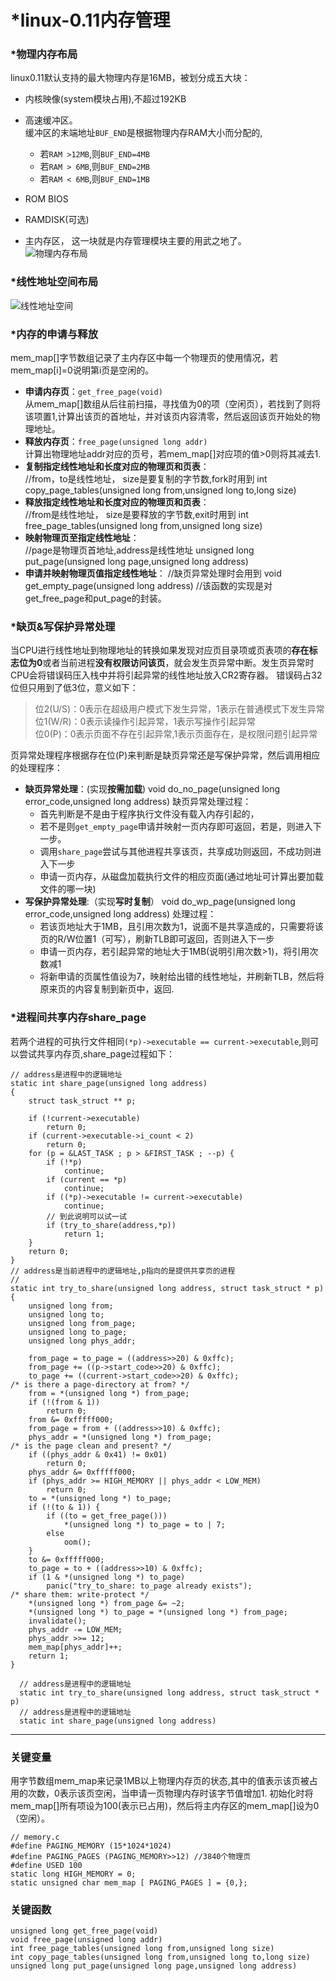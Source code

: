 # *linux-0.11内存管理
### *物理内存布局
linux0.11默认支持的最大物理内存是16MB，被划分成五大块：
* 内核映像(system模块占用),不超过192KB
* 高速缓冲区。  
缓冲区的末端地址`BUF_END`是根据物理内存RAM大小而分配的,
  * 若`RAM >12MB`,则`BUF_END=4MB`
  * 若`RAM > 6MB`,则`BUF_END=2MB`
  * 若`RAM < 6MB`,则`BUF_END=1MB`

* ROM BIOS
* RAMDISK(可选)
* 主内存区， 这一块就是内存管理模块主要的用武之地了。  
![物理内存布局](file:///home/deng/pictures/linux0.11-mem-layout.png)

### *线性地址空间布局
![线性地址空间](file:///home/deng/pictures/liner-addr-layout.png)
### *内存的申请与释放
mem_map[]字节数组记录了主内存区中每一个物理页的使用情况，若mem_map[i]=0说明第i页是空闲的。
* __申请内存页__：`get_free_page(void)`  
从mem_map[]数组从后往前扫描，寻找值为0的项（空闲页），若找到了则将该项置1,计算出该页的首地址，并对该页内容清零，然后返回该页开始处的物理地址。
* __释放内存页__：`free_page(unsigned long addr)`  
计算出物理地址addr对应的页号，若mem_map[]对应项的值>0则将其减去1.
* __复制指定线性地址和长度对应的物理页和页表__：  
       //from，to是线性地址， size是要复制的字节数,fork时用到
       int copy_page_tables(unsigned long from,unsigned long to,long size)
* __释放指定线性地址和长度对应的物理页和页表__：  
       //from是线性地址， size是要释放的字节数,exit时用到
       int free_page_tables(unsigned long from,unsigned long size)
* __映射物理页至指定线性地址__：  
      //page是物理页首地址,address是线性地址
      unsigned long put_page(unsigned long page,unsigned long address)
* __申请并映射物理页值指定线性地址__：
      //缺页异常处理时会用到
      void get_empty_page(unsigned long address)
      //该函数的实现是对get_free_page和put_page的封装。
### *缺页&写保护异常处理
当CPU进行线性地址到物理地址的转换如果发现对应页目录项或页表项的**存在标志位为0**或者当前进程**没有权限访问该页**，就会发生页异常中断。发生页异常时CPU会将错误码压入栈中并将引起异常的线性地址放入CR2寄存器。
错误码占32位但只用到了低3位，意义如下：
>位2(U/S)：0表示在超级用户模式下发生异常，1表示在普通模式下发生异常  
>位1(W/R)：0表示读操作引起异常，1表示写操作引起异常  
>位0(P)：0表示页面不存在引起异常,1表示页面存在，是权限问题引起异常

页异常处理程序根据存在位(P)来判断是缺页异常还是写保护异常，然后调用相应的处理程序：
 * __缺页异常处理__：(实现**按需加载**)
       void do_no_page(unsigned long error_code,unsigned long address)
   缺页异常处理过程：
   * 首先判断是不是由于程序执行文件没有载入内存引起的，
   * 若不是则`get_empty_page`申请并映射一页内存即可返回，若是，则进入下一步。
   * 调用`share_page`尝试与其他进程共享该页，共享成功则返回，不成功则进入下一步
   * 申请一页内存，从磁盘加载执行文件的相应页面(通过地址可计算出要加载文件的哪一块)
 * __写保护异常处理__:（实现**写时复制**）
       void do_wp_page(unsigned long error_code,unsigned long address)
 处理过程：
    * 若该页地址大于1MB，且引用次数为1，说面不是共享造成的，只需要将该页的R/W位置1（可写），刷新TLB即可返回，否则进入下一步
    * 申请一页内存，若引起异常的地址大于1MB(说明引用次数>1)，将引用次数减1
    * 将新申请的页属性值设为7，映射给出错的线性地址，并刷新TLB，然后将原来页的内容复制到新页中，返回.
 
### *进程间共享内存share_page
若两个进程的可执行文件相同`(*p)->executable == current->executable`,则可以尝试共享内存页,share_page过程如下：  

    // address是进程中的逻辑地址
    static int share_page(unsigned long address)
    {
        struct task_struct ** p;

        if (!current->executable)
            return 0;
        if (current->executable->i_count < 2)
            return 0;
        for (p = &LAST_TASK ; p > &FIRST_TASK ; --p) {
            if (!*p)
                continue;
            if (current == *p)
                continue;
            if ((*p)->executable != current->executable)
                continue;
            // 到此说明可以试一试
            if (try_to_share(address,*p))
                return 1;
        }
        return 0;
    }
    // address是当前进程中的逻辑地址,p指向的是提供共享页的进程
    // 
    static int try_to_share(unsigned long address, struct task_struct * p)
    {
        unsigned long from;
        unsigned long to;
        unsigned long from_page;
        unsigned long to_page;
        unsigned long phys_addr;

        from_page = to_page = ((address>>20) & 0xffc);
        from_page += ((p->start_code>>20) & 0xffc);
        to_page += ((current->start_code>>20) & 0xffc);
    /* is there a page-directory at from? */
        from = *(unsigned long *) from_page;
        if (!(from & 1))
            return 0;
        from &= 0xfffff000;
        from_page = from + ((address>>10) & 0xffc);
        phys_addr = *(unsigned long *) from_page;
    /* is the page clean and present? */
        if ((phys_addr & 0x41) != 0x01)
            return 0;
        phys_addr &= 0xfffff000;
        if (phys_addr >= HIGH_MEMORY || phys_addr < LOW_MEM)
            return 0;
        to = *(unsigned long *) to_page;
        if (!(to & 1)) {
            if ((to = get_free_page()))
                *(unsigned long *) to_page = to | 7;
            else
                oom();
        }
        to &= 0xfffff000;
        to_page = to + ((address>>10) & 0xffc);
        if (1 & *(unsigned long *) to_page)
            panic("try_to_share: to_page already exists");
    /* share them: write-protect */
        *(unsigned long *) from_page &= ~2;
        *(unsigned long *) to_page = *(unsigned long *) from_page;
        invalidate();
        phys_addr -= LOW_MEM;
        phys_addr >>= 12;
        mem_map[phys_addr]++;
        return 1;
    }

      // address是进程中的逻辑地址
      static int try_to_share(unsigned long address, struct task_struct * p)
      // address是进程中的逻辑地址
      static int share_page(unsigned long address)


---
### 关键变量
用字节数组mem_map来记录1MB以上物理内存页的状态,其中的值表示该页被占用的次数，0表示该页空闲，当申请一页物理内存时该字节值增加1.
初始化时将mem_map[]所有项设为100(表示已占用)，然后将主内存区的mem_map[]设为0（空闲）。

    // memory.c
    #define PAGING_MEMORY (15*1024*1024)
    #define PAGING_PAGES (PAGING_MEMORY>>12) //3840个物理页
    #define USED 100
    static long HIGH_MEMORY = 0;
    static unsigned char mem_map [ PAGING_PAGES ] = {0,};
    
### 关键函数
    
    unsigned long get_free_page(void)
    void free_page(unsigned long addr)
    int free_page_tables(unsigned long from,unsigned long size)
    int copy_page_tables(unsigned long from,unsigned long to,long size)
    unsigned long put_page(unsigned long page,unsigned long address)